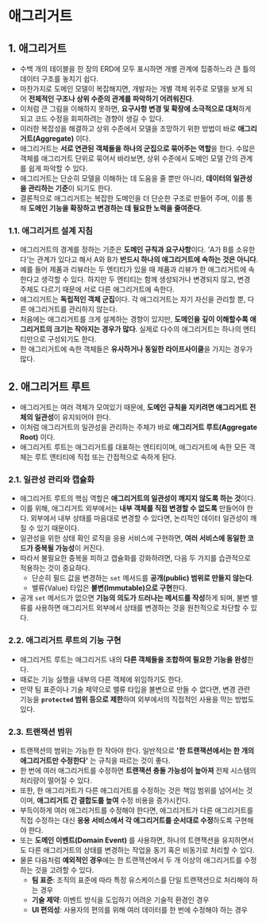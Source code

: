 # 애그리거트

## 1. 애그리거트

- 수백 개의 테이블을 한 장의 ERD에 모두 표시하면 개별 관계에 집중하느라 큰 틀의 데이터 구조를 놓치기 쉽다.
- 마찬가지로 도메인 모델이 복잡해지면, 개발자는 개별 객체 위주로 모델을 보게 되어 **전체적인 구조나 상위 수준의 관계를 파악하기 어려워진다**.
- 이처럼 큰 그림을 이해하지 못하면, **요구사항 변경 및 확장에 소극적으로 대처**하게 되고 코드 수정을 회피하려는 경향이 생길 수 있다.
- 이러한 복잡성을 해결하고 상위 수준에서 모델을 조망하기 위한 방법이 바로 **애그리거트(Aggregate)** 이다.
- 애그리거트는 **서로 연관된 객체들을 하나의 군집으로 묶어주는 역할**을 한다. 수많은 객체를 애그리거트 단위로 묶어서 바라보면, 상위 수준에서 도메인 모델 간의 관계를 쉽게 파악할 수 있다.
- 애그리거트는 단순히 모델을 이해하는 데 도움을 줄 뿐만 아니라, **데이터의 일관성을 관리하는 기준**이 되기도 한다.
- 결론적으로 애그리거트는 복잡한 도메인을 더 단순한 구조로 만들어 주며, 이를 통해 **도메인 기능을 확장하고 변경하는 데 필요한 노력을 줄여준다**.

### 1.1. 애그리거트 설계 지침

- 애그리거트의 경계를 정하는 기준은 **도메인 규칙과 요구사항**이다. 'A가 B를 소유한다'는 관계가 있다고 해서 A와 B가 **반드시 하나의 애그리거트에 속하는 것은 아니다**.
- 예를 들어 제품과 리뷰라는 두 엔티티가 있을 때 제품과 리뷰가 한 애그리거트에 속한다고 생각할 수 있다. 하지만 두 엔티티는 함께 생성되거나 변경되지 않고, 변경 주체도 다르기 때문에 서로 다른 애그리거트에 속한다.
- 애그리거트는 **독립적인 객체 군집**이다. 각 애그리거트는 자기 자신을 관리할 뿐, 다른 애그리거트를 관리하지 않는다.
- 처음에는 애그리거트를 크게 설계하는 경향이 있지만, **도메인을 깊이 이해할수록 애그리거트의 크기는 작아지는 경우가 많다**. 실제로 다수의 애그리거트는 하나의 엔티티만으로 구성되기도 한다.
- 한 애그리거트에 속한 객체들은 **유사하거나 동일한 라이프사이클**을 가지는 경우가 많다.

## 2. 애그리거트 루트

- 애그리거트는 여러 객체가 모여있기 때문에, **도메인 규칙을 지키려면 애그리거트 전체의 일관성**이 유지되어야 한다.
- 이처럼 애그리거트의 일관성을 관리하는 주체가 바로 **애그리거트 루트(Aggregate Root)** 이다.
- 애그리거트 루트는 애그리거트를 대표하는 엔티티이며, 애그리거트에 속한 모든 객체는 루트 엔티티에 직접 또는 간접적으로 속하게 된다.

### 2.1. 일관성 관리와 캡슐화

- 애그리거트 루트의 핵심 역할은 **애그리거트의 일관성이 깨지지 않도록 하는 것**이다.
- 이를 위해, 애그리거트 외부에서는 **내부 객체를 직접 변경할 수 없도록** 만들어야 한다. 외부에서 내부 상태를 마음대로 변경할 수 있다면, 논리적인 데이터 일관성이 깨질 수 있기 때문이다.
- 일관성을 위한 상태 확인 로직을 응용 서비스에 구현하면, **여러 서비스에 동일한 코드가 중복될 가능성**이 커진다.
- 따라서 불필요한 중복을 피하고 캡슐화를 강화하려면, 다음 두 가지를 습관적으로 적용하는 것이 중요하다.
  - 단순히 필드 값을 변경하는 `set` 메서드를 **공개(public) 범위로 만들지 않는다**.
  - 밸류(Value) 타입은 **불변(Immutable)으로 구현**한다.
- 공개 `set` 메서드가 없으면 **기능의 의도가 드러나는 메서드를 작성**하게 되며, 불변 밸류를 사용하면 애그리거트 외부에서 상태를 변경하는 것을 원천적으로 차단할 수 있다.

### 2.2. 애그리거트 루트의 기능 구현

- 애그리거트 루트는 애그리거트 내의 **다른 객체들을 조합하여 필요한 기능을 완성**한다.
- 때로는 기능 실행을 내부의 다른 객체에 위임하기도 한다.
- 만약 팀 표준이나 기술 제약으로 밸류 타입을 불변으로 만들 수 없다면, 변경 관련 기능을 **`protected` 범위 등으로 제한**하여 외부에서의 직접적인 사용을 막는 방법도 있다.

### 2.3. 트랜잭션 범위

- 트랜잭션의 범위는 가능한 한 작아야 한다. 일반적으로 **'한 트랜잭션에서는 한 개의 애그리거트만 수정한다'** 는 규칙을 따르는 것이 좋다.
- 한 번에 여러 애그리거트를 수정하면 **트랜잭션 충돌 가능성이 높아져** 전체 시스템의 처리량이 떨어질 수 있다.
- 또한, 한 애그리거트가 다른 애그리거트를 수정하는 것은 책임 범위를 넘어서는 것이며, **애그리거트 간 결합도를 높여** 수정 비용을 증가시킨다.
- 부득이하게 여러 애그리거트를 수정해야 한다면, 애그리거트가 다른 애그리거트를 직접 수정하는 대신 **응용 서비스에서 각 애그리거트를 순서대로 수정**하도록 구현해야 한다.
- 또는 **도메인 이벤트(Domain Event)** 를 사용하면, 하나의 트랜잭션을 유지하면서도 다른 애그리거트의 상태를 변경하는 작업을 동기 혹은 비동기로 처리할 수 있다.
- 물론 다음처럼 **예외적인 경우**에는 한 트랜잭션에서 두 개 이상의 애그리거트를 수정하는 것을 고려할 수 있다.
  - **팀 표준**: 조직의 표준에 따라 특정 유스케이스를 단일 트랜잭션으로 처리해야 하는 경우
  - **기술 제약**: 이벤트 방식을 도입하기 어려운 기술적 환경인 경우
  - **UI 편의성**: 사용자의 편의를 위해 여러 데이터를 한 번에 수정해야 하는 경우
